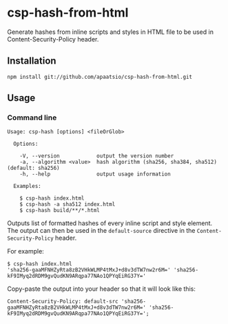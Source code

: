 # csp-hash-from-html

Generate hashes from inline scripts and styles in HTML file to be used in Content-Security-Policy header.

## Installation


`npm install git://github.com/apaatsio/csp-hash-from-html.git`


## Usage

### Command line


```
Usage: csp-hash [options] <fileOrGlob>

  Options:

    -V, --version            output the version number
    -a, --algorithm <value>  hash algorithm (sha256, sha384, sha512) (default: sha256)
    -h, --help               output usage information

  Examples:

    $ csp-hash index.html
    $ csp-hash -a sha512 index.html
    $ csp-hash build/**/*.html
```

Outputs list of formatted hashes of every inline script and style element. The 
output can then be used in the `default-source` directive in the 
`Content-Security-Policy` header.

For example:

```
$ csp-hash index.html
'sha256-gaaMFNHZyRta8zB2VHkWLMP4tMxJ+d8v3dTW7nw2r6M=' 'sha256-kF9IMyq2dRDM9gvQudKN9ARqpa77NAo1QPYqEiRG37Y='
```

Copy-paste the output into your header so that it will look like this:

`Content-Security-Policy: default-src 'sha256-gaaMFNHZyRta8zB2VHkWLMP4tMxJ+d8v3dTW7nw2r6M=' 'sha256-kF9IMyq2dRDM9gvQudKN9ARqpa77NAo1QPYqEiRG37Y=';`
